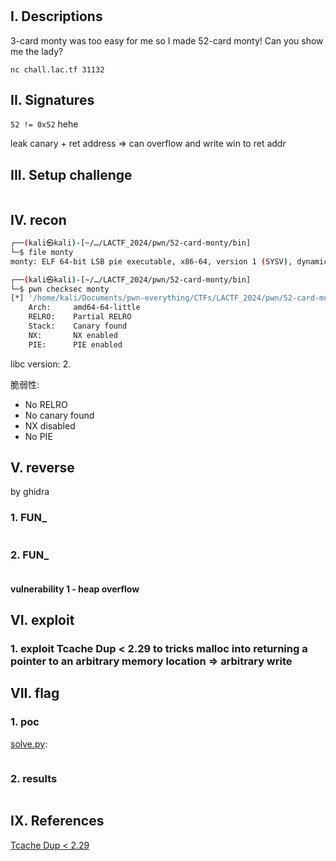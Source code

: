 # [](https://pwnable.tw/challenge/#)

## I. Descriptions

3-card monty was too easy for me so I made 52-card monty! Can you show me the lady?

`nc chall.lac.tf 31132`

## II. Signatures

`52 != 0x52` hehe

leak canary + ret address => can overflow and write win to ret addr

## III. Setup challenge

```bash

```

## IV. recon

```bash
┌──(kali㉿kali)-[~/…/LACTF_2024/pwn/52-card-monty/bin]
└─$ file monty
monty: ELF 64-bit LSB pie executable, x86-64, version 1 (SYSV), dynamically linked, interpreter /lib64/ld-linux-x86-64.so.2, BuildID[sha1]=dcdcb9fe864747e688270eb71bbb2258a0b80b7f, for GNU/Linux 3.2.0, not stripped
```

```bash
┌──(kali㉿kali)-[~/…/LACTF_2024/pwn/52-card-monty/bin]
└─$ pwn checksec monty
[*] '/home/kali/Documents/pwn-everything/CTFs/LACTF_2024/pwn/52-card-monty/bin/monty'
    Arch:     amd64-64-little
    RELRO:    Partial RELRO
    Stack:    Canary found
    NX:       NX enabled
    PIE:      PIE enabled
```

libc version: 2.

脆弱性:

- No RELRO
- No canary found
- NX disabled
- No PIE

## V. reverse

by ghidra

### 1. FUN_

```c

```

### 2. FUN_

```c

```

#### **vulnerability 1 - heap overflow**

## VI. exploit

### 1. exploit Tcache Dup < 2.29 to tricks malloc into returning a pointer to an arbitrary memory location => arbitrary write

## VII. flag

### 1. poc

[solve.py](./bin/solve.py):

```python

```

### 2. results

```bash

```

## IX. References

[Tcache Dup < 2.29](https://0x434b.dev/overview-of-glibc-heap-exploitation-techniques/#tcache-dup)
